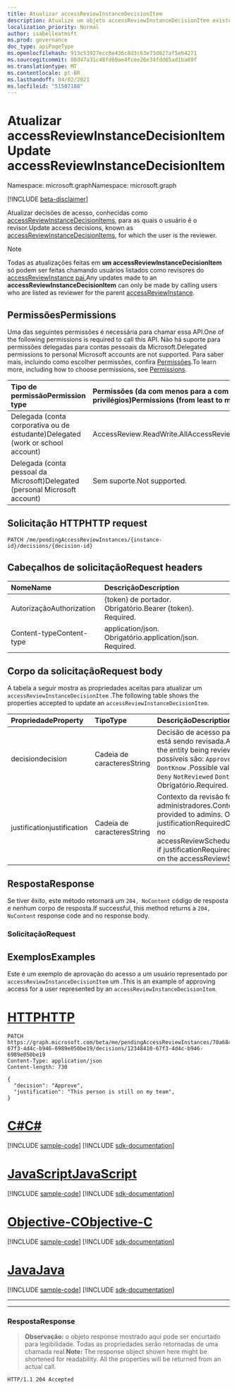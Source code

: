 ```yaml
---
title: Atualizar accessReviewInstanceDecisionItem
description: Atualize um objeto accessReviewInstanceDecisionItem existente de que chamar o usuário é o revisor.
localization_priority: Normal
author: isabelleatmsft
ms.prod: governance
doc_type: apiPageType
ms.openlocfilehash: 913c53927ecc8e436c8d3c63e73d827af5eb4271
ms.sourcegitcommit: 08d47a31c48fd69ae4fcee26e34fdd65ad1ba69f
ms.translationtype: MT
ms.contentlocale: pt-BR
ms.lasthandoff: 04/02/2021
ms.locfileid: "51507188"
---
```

# <a name="update-accessreviewinstancedecisionitem"></a><span data-ttu-id="18341-103">Atualizar accessReviewInstanceDecisionItem</span><span class="sxs-lookup"><span data-stu-id="18341-103">Update accessReviewInstanceDecisionItem</span></span>

<span data-ttu-id="18341-104">Namespace: microsoft.graph</span><span class="sxs-lookup"><span data-stu-id="18341-104">Namespace: microsoft.graph</span></span>

[!INCLUDE [beta-disclaimer](../../includes/beta-disclaimer.md)]

<span data-ttu-id="18341-105">Atualizar decisões de acesso, conhecidas como [accessReviewInstanceDecisionItems](../resources/accessreviewinstancedecisionitem.md), para as quais o usuário é o revisor.</span><span class="sxs-lookup"><span data-stu-id="18341-105">Update access decisions, known as [accessReviewInstanceDecisionItems](../resources/accessreviewinstancedecisionitem.md), for which the user is the reviewer.</span></span>

>[!NOTE]
><span data-ttu-id="18341-106">Todas as atualizações feitas em **um accessReviewInstanceDecisionItem** só podem ser feitas chamando usuários listados como revisores do [accessReviewInstance pai.](../resources/accessreviewinstance.md)</span><span class="sxs-lookup"><span data-stu-id="18341-106">Any updates made to an **accessReviewInstanceDecisionItem** can only be made by calling users who are listed as reviewer for the parent [accessReviewInstance](../resources/accessreviewinstance.md).</span></span>

## <a name="permissions"></a><span data-ttu-id="18341-107">Permissões</span><span class="sxs-lookup"><span data-stu-id="18341-107">Permissions</span></span>
<span data-ttu-id="18341-108">Uma das seguintes permissões é necessária para chamar essa API.</span><span class="sxs-lookup"><span data-stu-id="18341-108">One of the following permissions is required to call this API.</span></span> <span data-ttu-id="18341-109">Não há suporte para permissões delegadas para contas pessoais da Microsoft.</span><span class="sxs-lookup"><span data-stu-id="18341-109">Delegated permissions to personal Microsoft accounts are not supported.</span></span> <span data-ttu-id="18341-110">Para saber mais, incluindo como escolher permissões, confira [Permissões](/graph/permissions-reference).</span><span class="sxs-lookup"><span data-stu-id="18341-110">To learn more, including how to choose permissions, see [Permissions](/graph/permissions-reference).</span></span>

|<span data-ttu-id="18341-111">Tipo de permissão</span><span class="sxs-lookup"><span data-stu-id="18341-111">Permission type</span></span>                        | <span data-ttu-id="18341-112">Permissões (da com menos para a com mais privilégios)</span><span class="sxs-lookup"><span data-stu-id="18341-112">Permissions (from least to most privileged)</span></span>              |
|:--------------------------------------|:---------------------------------------------------------|
|<span data-ttu-id="18341-113">Delegada (conta corporativa ou de estudante)</span><span class="sxs-lookup"><span data-stu-id="18341-113">Delegated (work or school account)</span></span>     | <span data-ttu-id="18341-114">AccessReview.ReadWrite.All</span><span class="sxs-lookup"><span data-stu-id="18341-114">AccessReview.ReadWrite.All</span></span> |
|<span data-ttu-id="18341-115">Delegada (conta pessoal da Microsoft)</span><span class="sxs-lookup"><span data-stu-id="18341-115">Delegated (personal Microsoft account)</span></span>|<span data-ttu-id="18341-116">Sem suporte.</span><span class="sxs-lookup"><span data-stu-id="18341-116">Not supported.</span></span>|

## <a name="http-request"></a><span data-ttu-id="18341-117">Solicitação HTTP</span><span class="sxs-lookup"><span data-stu-id="18341-117">HTTP request</span></span>
<!-- { "blockType": "ignored" } -->
```http
PATCH /me/pendingAccessReviewInstances/{instance-id}/decisions/{decision-id}
```
## <a name="request-headers"></a><span data-ttu-id="18341-118">Cabeçalhos de solicitação</span><span class="sxs-lookup"><span data-stu-id="18341-118">Request headers</span></span>
| <span data-ttu-id="18341-119">Nome</span><span class="sxs-lookup"><span data-stu-id="18341-119">Name</span></span>         | <span data-ttu-id="18341-120">Descrição</span><span class="sxs-lookup"><span data-stu-id="18341-120">Description</span></span> |
|:-------------|:------------|
|<span data-ttu-id="18341-121">Autorização</span><span class="sxs-lookup"><span data-stu-id="18341-121">Authorization</span></span>|<span data-ttu-id="18341-p102">{token} de portador. Obrigatório.</span><span class="sxs-lookup"><span data-stu-id="18341-p102">Bearer {token}. Required.</span></span>|
| <span data-ttu-id="18341-124">Content-type</span><span class="sxs-lookup"><span data-stu-id="18341-124">Content-type</span></span> | <span data-ttu-id="18341-p103">application/json. Obrigatório.</span><span class="sxs-lookup"><span data-stu-id="18341-p103">application/json. Required.</span></span> |

## <a name="request-body"></a><span data-ttu-id="18341-127">Corpo da solicitação</span><span class="sxs-lookup"><span data-stu-id="18341-127">Request body</span></span>
<span data-ttu-id="18341-128">A tabela a seguir mostra as propriedades aceitas para atualizar um `accessReviewInstanceDecisionItem` .</span><span class="sxs-lookup"><span data-stu-id="18341-128">The following table shows the properties accepted to update an `accessReviewInstanceDecisionItem`.</span></span>

| <span data-ttu-id="18341-129">Propriedade</span><span class="sxs-lookup"><span data-stu-id="18341-129">Property</span></span>     | <span data-ttu-id="18341-130">Tipo</span><span class="sxs-lookup"><span data-stu-id="18341-130">Type</span></span>       | <span data-ttu-id="18341-131">Descrição</span><span class="sxs-lookup"><span data-stu-id="18341-131">Description</span></span> |
|:-------------|:------------|:------------|
| <span data-ttu-id="18341-132">decision</span><span class="sxs-lookup"><span data-stu-id="18341-132">decision</span></span>  | <span data-ttu-id="18341-133">Cadeia de caracteres</span><span class="sxs-lookup"><span data-stu-id="18341-133">String</span></span> | <span data-ttu-id="18341-134">Decisão de acesso para a entidade que está sendo revisada.</span><span class="sxs-lookup"><span data-stu-id="18341-134">Access decision for the entity being reviewed.</span></span> <span data-ttu-id="18341-135">Os valores possíveis são: `Approve` `Deny` `NotReviewed` `DontKnow` .</span><span class="sxs-lookup"><span data-stu-id="18341-135">Possible values are: `Approve` `Deny` `NotReviewed` `DontKnow`.</span></span> <span data-ttu-id="18341-136">Obrigatório.</span><span class="sxs-lookup"><span data-stu-id="18341-136">Required.</span></span>  |
|  <span data-ttu-id="18341-137">justification</span><span class="sxs-lookup"><span data-stu-id="18341-137">justification</span></span> | <span data-ttu-id="18341-138">Cadeia de caracteres</span><span class="sxs-lookup"><span data-stu-id="18341-138">String</span></span> | <span data-ttu-id="18341-139">Contexto da revisão fornecida aos administradores.</span><span class="sxs-lookup"><span data-stu-id="18341-139">Context of the review provided to admins.</span></span> <span data-ttu-id="18341-140">Obrigatório se justificationRequiredOnApproval for True no accessReviewScheduleDefinition.</span><span class="sxs-lookup"><span data-stu-id="18341-140">Required if justificationRequiredOnApproval is True on the accessReviewScheduleDefinition.</span></span>  |

## <a name="response"></a><span data-ttu-id="18341-141">Resposta</span><span class="sxs-lookup"><span data-stu-id="18341-141">Response</span></span>
<span data-ttu-id="18341-142">Se tiver êxito, este método retornará um `204, NoContent` código de resposta e nenhum corpo de resposta.</span><span class="sxs-lookup"><span data-stu-id="18341-142">If successful, this method returns a `204, NoContent` response code and no response body.</span></span>

### <a name="request"></a><span data-ttu-id="18341-143">Solicitação</span><span class="sxs-lookup"><span data-stu-id="18341-143">Request</span></span>
## <a name="examples"></a><span data-ttu-id="18341-144">Exemplos</span><span class="sxs-lookup"><span data-stu-id="18341-144">Examples</span></span>

<span data-ttu-id="18341-145">Este é um exemplo de aprovação do acesso a um usuário representado por `accessReviewInstanceDecisionItem` um .</span><span class="sxs-lookup"><span data-stu-id="18341-145">This is an example of approving access for a user represented by an `accessReviewInstanceDecisionItem`.</span></span>



# <a name="http"></a>[<span data-ttu-id="18341-146">HTTP</span><span class="sxs-lookup"><span data-stu-id="18341-146">HTTP</span></span>](#tab/http)
<!-- {
  "blockType": "request",
  "name": "update_accessReviewInstanceDecisionItem"
}-->
``` http
PATCH https://graph.microsoft.com/beta/me/pendingAccessReviewInstances/70a68410-67f3-4d4c-b946-6989e050be19/decisions/12348410-67f3-4d4c-b946-6989e050be19
Content-Type: application/json
Content-length: 730

{
  "decision": "Approve",
  "justification": "This person is still on my team",
}
```
# <a name="c"></a>[<span data-ttu-id="18341-147">C#</span><span class="sxs-lookup"><span data-stu-id="18341-147">C#</span></span>](#tab/csharp)
[!INCLUDE [sample-code](../includes/snippets/csharp/update-accessreviewinstancedecisionitem-csharp-snippets.md)]
[!INCLUDE [sdk-documentation](../includes/snippets/snippets-sdk-documentation-link.md)]

# <a name="javascript"></a>[<span data-ttu-id="18341-148">JavaScript</span><span class="sxs-lookup"><span data-stu-id="18341-148">JavaScript</span></span>](#tab/javascript)
[!INCLUDE [sample-code](../includes/snippets/javascript/update-accessreviewinstancedecisionitem-javascript-snippets.md)]
[!INCLUDE [sdk-documentation](../includes/snippets/snippets-sdk-documentation-link.md)]

# <a name="objective-c"></a>[<span data-ttu-id="18341-149">Objective-C</span><span class="sxs-lookup"><span data-stu-id="18341-149">Objective-C</span></span>](#tab/objc)
[!INCLUDE [sample-code](../includes/snippets/objc/update-accessreviewinstancedecisionitem-objc-snippets.md)]
[!INCLUDE [sdk-documentation](../includes/snippets/snippets-sdk-documentation-link.md)]

# <a name="java"></a>[<span data-ttu-id="18341-150">Java</span><span class="sxs-lookup"><span data-stu-id="18341-150">Java</span></span>](#tab/java)
[!INCLUDE [sample-code](../includes/snippets/java/update-accessreviewinstancedecisionitem-java-snippets.md)]
[!INCLUDE [sdk-documentation](../includes/snippets/snippets-sdk-documentation-link.md)]

---


---


### <a name="response"></a><span data-ttu-id="18341-151">Resposta</span><span class="sxs-lookup"><span data-stu-id="18341-151">Response</span></span>
><span data-ttu-id="18341-p106">**Observação:** o objeto response mostrado aqui pode ser encurtado para legibilidade. Todas as propriedades serão retornadas de uma chamada real.</span><span class="sxs-lookup"><span data-stu-id="18341-p106">**Note:** The response object shown here might be shortened for readability. All the properties will be returned from an actual call.</span></span>
<!-- {
  "blockType": "response",
  "truncated": true,
  "@odata.type": "microsoft.graph.accessReviewInstanceDecisionItem"
} -->
```http
HTTP/1.1 204 Accepted
```

<!--
{
  "type": "#page.annotation",
  "description": "Update accessReviewInstanceDecisionItem",
  "keywords": "",
  "section": "documentation",
  "tocPath": "",
  "suppressions": [
  ]
}
-->
